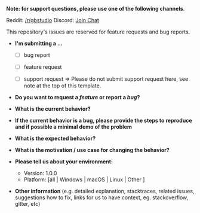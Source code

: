 **Note: for support questions, please use one of the following channels**.

Reddit: [/r/gbstudio](https://www.reddit.com/r/gbstudio)
Discord: [Join Chat](https://discord.gg/bxerKnc)

This repository's issues are reserved for feature requests and bug reports.

* **I'm submitting a ...**
  - [ ] bug report
  - [ ] feature request
  - [ ] support request => Please do not submit support request here, see note at the top of this template.


* **Do you want to request a *feature* or report a *bug*?**



* **What is the current behavior?**



* **If the current behavior is a bug, please provide the steps to reproduce and if possible a minimal demo of the problem**



* **What is the expected behavior?**



* **What is the motivation / use case for changing the behavior?**



* **Please tell us about your environment:**

  - Version: 1.0.0
  - Platform: [all | Windows | macOS | Linux | Other ]


* **Other information** (e.g. detailed explanation, stacktraces, related issues, suggestions how to fix, links for us to have context, eg. stackoverflow, gitter, etc)
